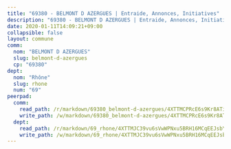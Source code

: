 ```yaml
---
title: "69380 - BELMONT D AZERGUES | Entraide, Annonces, Initiatives"
description: "69380 - BELMONT D AZERGUES | Entraide, Annonces, Initiatives"
date: 2020-01-11T14:09:21+09:00
collapsible: false
layout: commune
comm:
  nom: "BELMONT D AZERGUES"
  slug: belmont-d-azergues
  cp: "69380"
dept:
  nom: "Rhône"
  slug: rhone
  num: "69"
peerpad:
  comm:
    read_path: /r/markdown/69380_belmont-d-azergues/4XTTMCPRcE6s9Kr8ATi1tBAxieCEPYQy82tEqYgcmgFZCuQkj
    write_path: /w/markdown/69380_belmont-d-azergues/4XTTMCPRcE6s9Kr8ATi1tBAxieCEPYQy82tEqYgcmgFZCuQkj-K3TgUwADZLMM71vyFgWxtjQUEjiSHy7ykzeJxpGKgAHr72DrjqaxmLzCq3fWfmS1gBW45xL448Djb79t3cQBrsCPHUxdkT4GAnvmroLDoCJB89Fyr7SypSpgvZsSqXu3kby53swZ
  dept:
    read_path: /r/markdown/69_rhone/4XTTMJC39vu6sVwWPNxu5BRH16MCqEEJsbYu4RNyAxnNmNtVW
    write_path: /w/markdown/69_rhone/4XTTMJC39vu6sVwWPNxu5BRH16MCqEEJsbYu4RNyAxnNmNtVW-K3TgUzVUEXrXvc8NoaD9JfiBpc5MBFP7KZFqLEsm11xqJDEwSVMy7UACp2eYMzek3K6y2WLoyzq5xdKMZeizKNpfHbUBgJcoYSqfidBaPx8RcTCPmdCXhdgeLZLEYHVco5fHD6Pz
---
```



